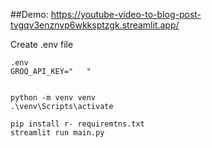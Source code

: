 
##Demo: https://youtube-video-to-blog-post-tvgqv3enznvp6wkksptzgk.streamlit.app/

Create .env file
```
.env
GROQ_API_KEY="   "


python -m venv venv 
.\venv\Scripts\activate 

pip install r- requiremtns.txt 
streamlit run main.py
```


